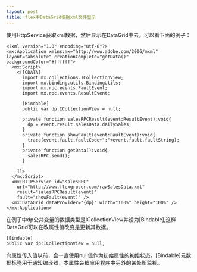 ```yaml
---
layout: post
title: flex中DataGrid根据xml文件显示
---
```


使用HttpService获取xml数据，然后显示在DataGrid中去。可以看下面的例子：

    <?xml version="1.0" encoding="utf-8"?>
    <mx:Application xmlns:mx="http://www.adobe.com/2006/mxml" layout="absolute" creationComplete="getData()" backgroundColor="#ffffff">
      <mx:Script>
        <![CDATA[
          import mx.collections.ICollectionView;
          import mx.binding.utils.BindingUtils;
          import mx.rpc.events.FaultEvent;
          import mx.rpc.events.ResultEvent;
          
          [Bindable]
          public var dp:ICollectionView = null;
          
          private function salesRPCResult(event:ResultEvent):void{
            dp = event.result.salesData.dailySales;
          }
          private function showFault(event:FaultEvent):void{
            trace(event.fault.faultCode+":"+event.fault.faultString);       
          }
          private function getData():void{
            salesRPC.send();
          }
          
        ]]>
      </mx:Script>
      <mx:HTTPService id="salesRPC"
        url="http://www.flexgrocer.com/rawSalesData.xml"
        result="salesRPCResult(event)"
        fault="showFault(event)" />
      <mx:DataGrid dataProvider="{dp}" width="100%" height="100%" />
    </mx:Application>

在例子中dp公共变量的数据类型是ICollectionView并设为[Bindable],这样DataGrid可以在改属性值改变是更新其数据。

    [Bindable]
    public var dp:ICollectionView = null;

向属性传入值以前，会一直使用null值作为初始属性的初始状态。[Bindable]元数据标签用于通知编译器，本属性会被应用程序中另外的某处所监视。